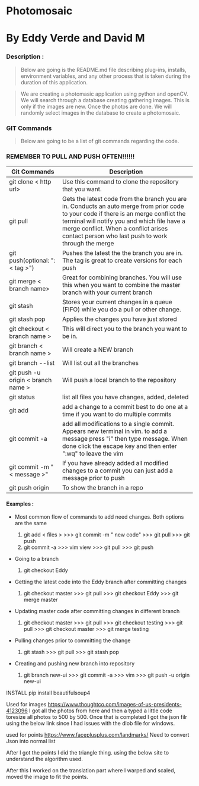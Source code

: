 # Photomosaic
# By Eddy Verde and David M


### **Description :** <br>
>    Below are going is the README.md file describing plug-ins, installs,
     environment variables, and any other process that is taken during the
     duration of this application.

>   We are creating a photomasic application using python and openCV. We will search through a database creating
    gathering images. This is only if the images are new. Once the photos are done. We will randomly select
    images in the database to create a photomosaic.

### **GIT Commands** <br>
>   Below are going to be a list of git commands regarding the code.

### REMEMBER TO PULL AND PUSH OFTEN!!!!!!

Git Commands                                                 | Description
-------------------------------------------------------------|--------------------------------------------------------------
git clone < http url>                                        | Use this command to clone the repository that you want.
git pull                                                     | Gets the latest code from the branch you are in. Conducts an auto merge from prior code to your code if there is an merge conflict the terminal will notify you and which file have a merge conflict. When a conflict arises contact person who last push to work through the merge
git push(optional: ": < tag >")                              | Pushes the latest the the branch you are in. The tag is great to create versions for each push
git merge < branch name>                                     | Great for combining branches. You will use this when you want to combine the master branch with your current branch
git stash                                                    | Stores your current changes in a queue (FIFO) while you do a pull or other change.
git stash pop                                                | Applies the changes you have just stored
git checkout < branch name >                                 | This will direct you to the branch you want to be in.
git branch < branch name >                                   | Will create a NEW branch
git branch --list                                            | Will list out all the branches
git push -u origin < branch name >                           | Will push a local branch to the repository
git status                                                   | list all files you have changes, added, deleted
git add                                                      | add a change to a commit best to do one at a time if you want to do multiple commits
git commit -a                                                | add all modifications to a single commit. Appears new terminal in vim. to add a message press "i" then type message. When done click the escape key and then enter ":wq" to leave the vim
git commit -m "< message >"                                  | If you have already added all modified changes to a commit you can just add a message prior to push
git push origin <branch name >                               | To show the branch in a repo


#### Examples :

* Most common flow of commands to add need changes. Both options are the same
    1. git add < files > >>> git commit -m " new code" >>> git pull >>> git push
    2. git commit -a >>> vim view >>> git pull >>> git push

* Going to a branch
    1. git checkout Eddy

* Getting the latest code into the Eddy branch after committing changes
    1. git checkout master >>> git pull >>> git checkout Eddy >>> git merge master

* Updating master code after committing changes in different branch
    1. git checkout master >>> git pull >>> git checkout testing >>> git pull >>> git checkout master >>> git merge testing

* Pulling changes prior to committing the change
    1. git stash >>> git pull >>> git stash pop

* Creating and pushing new branch into repository
    1. git branch new-ui >>> git commit -a >>> vim >>> git push -u origin new-ui


INSTALL
pip install beautifulsoup4

Used for images
https://www.thoughtco.com/images-of-us-presidents-4123096
I got all the photos from here and then a typed a little code toresize all photos to 500 by 500.
Once that is completed I got the json filr using the below link since I had issues with the dlob file
for windows.

used for points
https://www.faceplusplus.com/landmarks/
Need to convert Json into normal list

After I got the points I did the triangle thing. using the below site to understand the
algorithm used.

After this I worked on the translation part where I warped and scaled, moved the image to fit the points.





